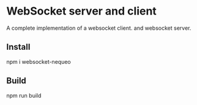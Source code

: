 # WebSocket server and client

A complete implementation of a websocket client.
and websocket server.

## Install
npm i websocket-nequeo

## Build
npm run build 
